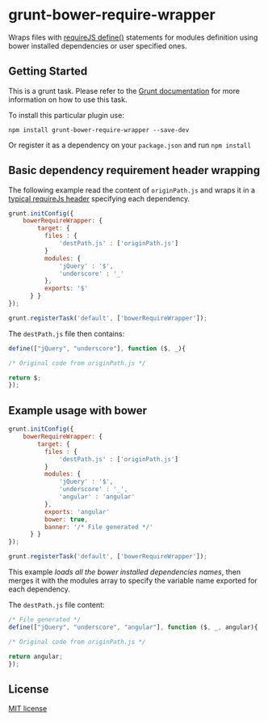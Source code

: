 # grunt-bower-require-wrapper

Wraps files with [requireJS define()](http://requirejs.org/docs/whyamd.html#definition) statements for modules definition using bower installed dependencies or user specified ones.

## Getting Started

This is a grunt task. Please refer to the [Grunt documentation](https://github.com/gruntjs/grunt/blob/devel/docs/getting_started.md) for more information on how to use this task.

To install this particular plugin use:

```shell
npm install grunt-bower-require-wrapper --save-dev
```

Or register it as a dependency on your `package.json` and run `npm install`

## Basic dependency requirement header wrapping

The following example read the content of `originPath.js` and wraps it in a [typical requireJs header](http://requirejs.org/docs/whyamd.html#definition) specifying each dependency.

```js
grunt.initConfig({
	bowerRequireWrapper: {
		target: {
          files : {
              'destPath.js' : ['originPath.js']
          }
          modules: {
              'jQuery' : '$',
              'underscore' : '_'
          },
          exports: '$'
      }	}
});

grunt.registerTask('default', ['bowerRequireWrapper']);
```

The `destPath.js` file then contains:

```js
define(["jQuery", "underscore"], function ($, _){

/* Original code from originPath.js */

return $;
});
```



## Example usage with bower

```js
grunt.initConfig({
	bowerRequireWrapper: {
		target: {
          files : {
              'destPath.js' : ['originPath.js']
          }
          modules: {
              'jQuery' : '$',
              'underscore' : '_',
              'angular' : 'angular'
          },
          exports: 'angular'
          bower: true,
          banner: '/* File generated */'
      }	}
});

grunt.registerTask('default', ['bowerRequireWrapper']);
```

This example *loads all the bower installed dependencies names*, then merges it with the modules array to specify the variable name exported for each dependency.

The `destPath.js` file content:

```js
/* File generated */
define(["jQuery", "underscore", "angular"], function ($, _, angular){

/* Original code from originPath.js */

return angular;
});
```



## License

[MIT license](http://opensource.org/licenses/bsd-license.php)

